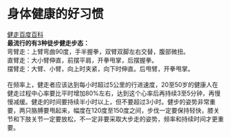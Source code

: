 # 身体健康的好习惯
[健走百度百科](https://baike.baidu.com/item/%E5%81%A5%E8%B5%B0/10346893?fr=aladdin)<br>
**最流行的有3种徒步健走步态：**<br>
弯臂走：上臂弯曲90度，手半握拳，双臂双脚左右交替，腹部微扭。<br>
直臂走：大小臂伸直，前摆平肩，开拳甩掌，后摆握拳。<br>
摆臂走：大臂、小臂，向上时夹紧，向下时伸直。后甩臂，开拳甩掌。<br><br>
在频率上，健走者应该达到每小时超过5公里的行进速度，20至50岁的健康人在健走过程中心率要比平时增加80%左右，达到这个心率后再持续3至5分钟，再慢慢减缓。健走的时间要持续半小时以上，但不要超过3小时。健步的姿势非常重要，两只胳膊要甩起来，幅度在120度至150度之间，步伐一定要保持轻快，膝关节和下肢关节一定要放松，不一定非要采取大步走的姿势，频率和持续时间才更重要。<br>
